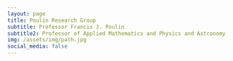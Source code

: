 ```yaml
---
layout: page
title: Poulin Research Group
subtitle: Professor Francis J. Poulin 
subtitle2: Professor of Applied Mathematics and Physics and Astronomy
img: /assets/img/path.jpg
social_media: false
---
```

